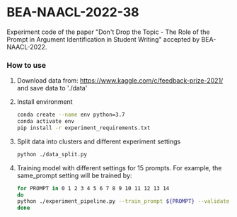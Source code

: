 # BEA-NAACL-2022-38
Experiment code of the paper "Don't Drop the Topic - The Role of the Prompt in Argument Identification in Student Writing" accepted by BEA-NAACL-2022.

### How to use

1. Download data from: https://www.kaggle.com/c/feedback-prize-2021/ and save data to './data'

2. Install environment

    ```bash
    conda create --name env python=3.7
    conda activate env
    pip install -r experiment_requirements.txt
    ```
    
3. Split data into clusters and different experiment settings
    ```bash
    python ./data_split.py
    ```

4. Training model with different settings for 15 prompts.
For example, the same_prompt setting will be trained by:
    ```bash
    for PROMPT in 0 1 2 3 4 5 6 7 8 9 10 11 12 13 14
    do
    python ./experiment_pipeline.py --train_prompt ${PROMPT} --validate_prompt ${PROMPT} --test_prompt ${PROMPT} --input ./data/same_prompt --model allenai/longformer-large-4096 --lr 1e-5 --output ./output --max_len 1536 --epochs 10
    done
    ```
